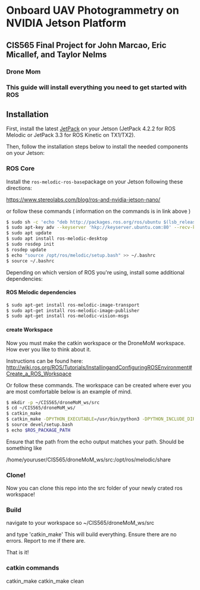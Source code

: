 # Onboard UAV Photogrammetry on NVIDIA Jetson Platform
## CIS565 Final Project for John Marcao, Eric Micallef, and Taylor Nelms
### Drone Mom

### This guide will install everything you need to get started with ROS


## Installation

First, install the latest [JetPack](https://developer.nvidia.com/embedded/jetpack) on your Jetson (JetPack 4.2.2 for ROS Melodic or JetPack 3.3 for ROS Kinetic on TX1/TX2).

Then, follow the installation steps below to install the needed components on your Jetson:

### ROS Core

Install the `ros-melodic-ros-base`package on your Jetson following these directions:

https://www.stereolabs.com/blog/ros-and-nvidia-jetson-nano/

or follow these commands ( information on the commands is in link above )

```bash
$ sudo sh -c 'echo "deb http://packages.ros.org/ros/ubuntu $(lsb_release -sc) main" > /etc/apt/sources.list.d/ros-latest.list'
$ sudo apt-key adv --keyserver 'hkp://keyserver.ubuntu.com:80' --recv-key C1CF6E31E6BADE8868B172B4F42ED6FBAB17C654
$ sudo apt update
$ sudo apt install ros-melodic-desktop
$ sudo rosdep init 
$ rosdep update
$ echo "source /opt/ros/melodic/setup.bash" >> ~/.bashrc 
$ source ~/.bashrc
```


Depending on which version of ROS you're using, install some additional dependencies:

#### ROS Melodic dependencies
```bash
$ sudo apt-get install ros-melodic-image-transport
$ sudo apt-get install ros-melodic-image-publisher
$ sudo apt-get install ros-melodic-vision-msgs
```

#### create Workspace

Now you must make the catkin workspace or the DroneMoM workspace. How ever you like to think about it.

Instructions can be found here:
http://wiki.ros.org/ROS/Tutorials/InstallingandConfiguringROSEnvironment#Create_a_ROS_Workspace

Or follow these commands. The workspace can be created where ever you are most comfortable below is an example of mind.

```bash
$ mkdir -p ~/CIS565/droneMoM_ws/src
$ cd ~/CIS565/droneMoM_ws/
$ catkin_make
$ catkin_make -DPYTHON_EXECUTABLE=/usr/bin/python3 -DPYTHON_INCLUDE_DIR=/usr/include/python3.7m -DPYTHON_LIBRARY=/usr/lib/libpython3.7m.so
$ source devel/setup.bash
$ echo $ROS_PACKAGE_PATH
```

Ensure that the path from the echo output matches your path. Should be something like

/home/youruser/CIS565/droneMoM_ws/src:/opt/ros/melodic/share

### Clone!

Now you can clone this repo into the src folder of your newly crated ros workspace!

### Build 

navigate to your workspace so ~/CIS565/droneMoM_ws/src

and type 'catkin_make' This will build everything. Ensure there are no errors. Report to me if there are.

That is it!

### catkin commands

catkin_make
catkin_make clean





